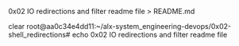 0x02 IO redirections and filter readme file > README.md

clear
root@aa0c34e4dd11:~/alx-system_engineering-devops/0x02-shell_redirections# echo 0x02 IO redirections and filter readme file
